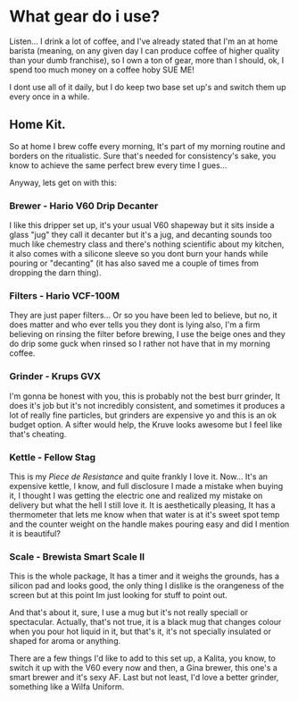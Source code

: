 # What gear do i use?

Listen... I drink a lot of coffee, and I've already stated that I'm an at home barista (meaning, on any given day I can produce coffee of higher quality than your dumb franchise), so I own a ton of gear, more than I should, ok, I spend too much money on a coffee hoby SUE ME!

I dont use all of it daily, but I do keep two base set up's and switch them up every once in a while.

## Home Kit.

So at home I brew coffe every morning, It's part of my morning routine and borders on the ritualistic. Sure that's needed for consistency's sake, you know to achieve the same perfect brew every time I gues...

Anyway, lets get on with this:

### Brewer - Hario V60 Drip Decanter

I like this dripper set up, it's your usual V60 shapeway but it sits inside a glass "jug" they call it decanter but it's  a jug, and decanting sounds too much like chemestry class and there's nothing scientific about my kitchen, it also comes with a silicone sleeve so you dont burn your hands while pouring or "decanting" (it has also saved me a couple of times from dropping the darn thing).

### Filters -  Hario VCF-100M

They are just paper filters... Or so you have been led to believe, but no, it does matter and who ever tells you they dont is lying also, I'm a firm believing on rinsing the filter before brewing, I use the beige ones and they do drip some guck when rinsed so I rather not have that in my morning coffee.

### Grinder - Krups GVX

I'm gonna be honest with you, this is probably not the best burr grinder, It does it's job but it's not incredibly consistent, and sometimes it produces a lot of really fine particles, but grinders are expensive yo and this is an ok budget option. A sifter would help, the Kruve looks awesome but I feel like that's cheating.

### Kettle - Fellow Stag

This is my *Piece de Resistance* and quite frankly I love it. Now... It's an expensive kettle, I know, and full disclosure I made a mistake when buying it, I thought I was getting the electric one and realized my mistake on delivery but what the hell I still love it. It is aesthetically pleasing, It has a thermometer that lets me know when that water is at it's sweet spot temp and the counter weight on the handle makes pouring easy and did I mention it is beautiful?

### Scale - Brewista Smart Scale II

This is the whole package, It has a timer and it weighs the grounds, has a silicon pad and looks good, the only thing I dislike is the orangeness of the screen but at this point Im just looking for stuff to point out.


And that's about it, sure, I use a mug but it's not really speciall or spectacular. Actually, that's not true, it is a black mug that changes colour when you pour hot liquid in it, but that's it, it's not specially insulated or shaped for aroma or anything.

There are a few things I'd like to add to this set up, a Kalita, you know, to switch it up with the V60 every now and then, a Gina brewer, this one's a smart brewer and it's sexy AF. Last but not least, I'd love a better grinder, something like a Wilfa Uniform.
